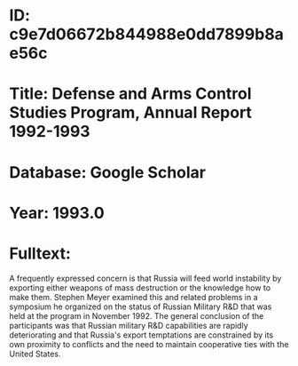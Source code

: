 # ID: c9e7d06672b844988e0dd7899b8ae56c
# Title: Defense and Arms Control Studies Program, Annual Report 1992-1993
# Database: Google Scholar
# Year: 1993.0
# Fulltext:
A frequently expressed concern is that Russia will feed world instability by exporting either weapons of mass destruction or the knowledge how to make them.
Stephen Meyer examined this and related problems in a symposium he organized on the status of Russian Military R&D that was held at the program in November 1992.
The general conclusion of the participants was that Russian military R&D capabilities are rapidly deteriorating and that Russia's export temptations are constrained by its own proximity to conflicts and the need to maintain cooperative ties with the United States.